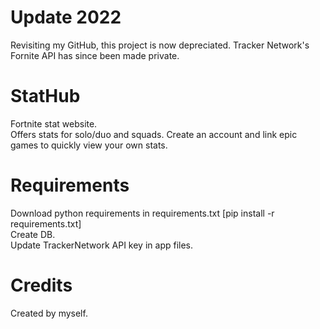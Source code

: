# Update 2022
  Revisiting my GitHub, this project is now depreciated. Tracker Network's Fornite API has since been made private.
  
# StatHub
  Fortnite stat website. <br>
  Offers stats for solo/duo and squads. Create an account and link epic games to quickly view your own stats.
  
# Requirements
  Download python requirements in requirements.txt [pip install -r requirements.txt] <br>
  Create DB. <br>
  Update TrackerNetwork API key in app files.
  
# Credits
  Created by myself.
